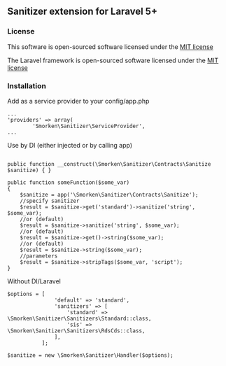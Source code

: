 ## Sanitizer extension for Laravel 5+

### License

This software is open-sourced software licensed under the [MIT license](http://opensource.org/licenses/MIT)

The Laravel framework is open-sourced software licensed under the [MIT license](http://opensource.org/licenses/MIT)

### Installation

Add as a service provider to your config/app.php

    ...
    'providers' => array(
            'Smorken\Sanitizer\ServiceProvider',
    ...
    
Use by DI (either injected or by calling app)

```

public function __construct(\Smorken\Sanitizer\Contracts\Sanitize $sanitize) { }

public function someFunction($some_var)
{
    $sanitize = app('\Smorken\Sanitizer\Contracts\Sanitize');
    //specify sanitizer
    $result = $sanitize->get('standard')->sanitize('string', $some_var);
    //or (default)
    $result = $sanitize->sanitize('string', $some_var);
    //or (default)
    $result = $sanitize->get()->string($some_var);
    //or (default)
    $result = $sanitize->string($some_var);
    //parameters
    $result = $sanitize->stripTags($some_var, 'script');
}
```

Without DI/Laravel

```
$options = [
               'default' => 'standard',
               'sanitizers' => [
                   'standard' => \Smorken\Sanitizer\Sanitizers\Standard::class,
                   'sis' => \Smorken\Sanitizer\Sanitizers\RdsCds::class,
               ],
           ];

$sanitize = new \Smorken\Sanitizer\Handler($options);
```
